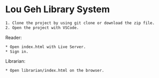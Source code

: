 # Lou Geh Library System

```sh
1. Clone the project by using git clone or download the zip file.
2. Open the project with VSCode.
```

Reader:

```sh
* Open index.html with Live Server.
* Sign in.
```

Librarian:

```sh
* Open librarian/index.html on the browser.
```
